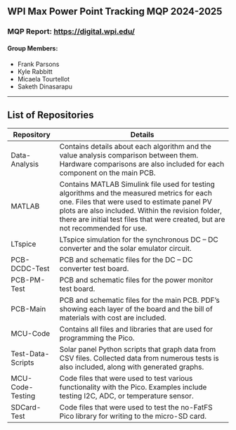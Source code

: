## WPI Max Power Point Tracking MQP 2024-2025
### MQP Report: https://digital.wpi.edu/
#### Group Members:
- Frank Parsons
- Kyle Rabbitt
- Micaela Tourtellot
- Saketh Dinasarapu

---
## List of Repositories
| Repository | Details |
| ------------- | ------------- |
| Data-Analysis  | Contains details about each algorithm and the value analysis comparison between them. Hardware comparisons are also included for each component on the main PCB. |
| MATLAB  | Contains MATLAB Simulink file used for testing algorithms and the measured metrics for each one. Files that were used to estimate panel PV plots are also included. Within the revision folder, there   are initial test files that were created, but are not recommended for use.  |
| LTspice  | LTspice simulation for the synchronous DC – DC converter and the solar emulator circuit.  |
| PCB-DCDC-Test  | PCB and schematic files for the DC – DC converter test board.  |
| PCB-PM-Test  | PCB and schematic files for the power monitor test board.  |
| PCB-Main  | PCB and schematic files for the main PCB. PDF’s showing each layer of the board and the bill of materials with cost are included.  |
| MCU-Code  | Contains all files and libraries that are used for programming the Pico. |
| Test-Data-Scripts  | Solar panel Python scripts that graph data from CSV files. Collected data from numerous tests is also included, along with generated graphs. |
| MCU-Code-Testing  | Code files that were used to test various functionality with the Pico. Examples include testing I2C, ADC, or temperature sensor. |
| SDCard-Test  | Code files that were used to test the no-FatFS Pico library for writing to the micro-SD card. |

	
	
	
	
	
	
	
	
	
